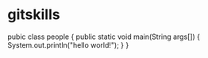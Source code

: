 # gitskills

pubic class people
{
  public static void main(String args[])
  {
    System.out.println("hello world!");
  }
}




















